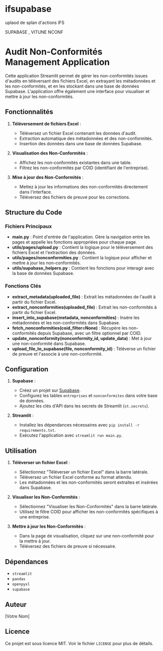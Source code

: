 # ifsupabase
uplaod de splan d'actions IFS

SUPABASE , VITUNE NCONF

# Audit Non-Conformités Management Application

Cette application Streamlit permet de gérer les non-conformités issues d'audits en téléversant des fichiers Excel, en extrayant les métadonnées et les non-conformités, et en les stockant dans une base de données Supabase. L'application offre également une interface pour visualiser et mettre à jour les non-conformités.

## Fonctionnalités

1. **Téléversement de fichiers Excel** :
   - Téléversez un fichier Excel contenant les données d'audit.
   - Extraction automatique des métadonnées et des non-conformités.
   - Insertion des données dans une base de données Supabase.

2. **Visualisation des Non-Conformités** :
   - Affichez les non-conformités existantes dans une table.
   - Filtrez les non-conformités par COID (identifiant de l'entreprise).

3. **Mise à jour des Non-Conformités** :
   - Mettez à jour les informations des non-conformités directement dans l'interface.
   - Téléversez des fichiers de preuve pour les corrections.

## Structure du Code

### Fichiers Principaux

- **main.py** : Point d'entrée de l'application. Gère la navigation entre les pages et appelle les fonctions appropriées pour chaque page.
- **utils/pages/upload.py** : Contient la logique pour le téléversement des fichiers Excel et l'extraction des données.
- **utils/pages/nonconformities.py** : Contient la logique pour afficher et mettre à jour les non-conformités.
- **utils/supabase_helpers.py** : Contient les fonctions pour interagir avec la base de données Supabase.

### Fonctions Clés

- **extract_metadata(uploaded_file)** : Extrait les métadonnées de l'audit à partir du fichier Excel.
- **extract_nonconformities(uploaded_file)** : Extrait les non-conformités à partir du fichier Excel.
- **insert_into_supabase(metadata, nonconformities)** : Insère les métadonnées et les non-conformités dans Supabase.
- **fetch_nonconformities(coid_filter=None)** : Récupère les non-conformités depuis Supabase, avec un filtre optionnel par COID.
- **update_nonconformity(nonconformity_id, update_data)** : Met à jour une non-conformité dans Supabase.
- **upload_file_to_supabase(file, nonconformity_id)** : Téléverse un fichier de preuve et l'associe à une non-conformité.

## Configuration

1. **Supabase** :
   - Créez un projet sur [Supabase](https://supabase.io/).
   - Configurez les tables `entreprises` et `nonconformites` dans votre base de données.
   - Ajoutez les clés d'API dans les secrets de Streamlit (`st.secrets`).

2. **Streamlit** :
   - Installez les dépendances nécessaires avec `pip install -r requirements.txt`.
   - Exécutez l'application avec `streamlit run main.py`.

## Utilisation

1. **Téléverser un fichier Excel** :
   - Sélectionnez "Téléverser un fichier Excel" dans la barre latérale.
   - Téléversez un fichier Excel conforme au format attendu.
   - Les métadonnées et les non-conformités seront extraites et insérées dans Supabase.

2. **Visualiser les Non-Conformités** :
   - Sélectionnez "Visualiser les Non-Conformités" dans la barre latérale.
   - Utilisez le filtre COID pour afficher les non-conformités spécifiques à une entreprise.

3. **Mettre à jour les Non-Conformités** :
   - Dans la page de visualisation, cliquez sur une non-conformité pour la mettre à jour.
   - Téléversez des fichiers de preuve si nécessaire.

## Dépendances

- `streamlit`
- `pandas`
- `openpyxl`
- `supabase`

## Auteur

[Votre Nom]

## Licence

Ce projet est sous licence MIT. Voir le fichier `LICENSE` pour plus de détails.
